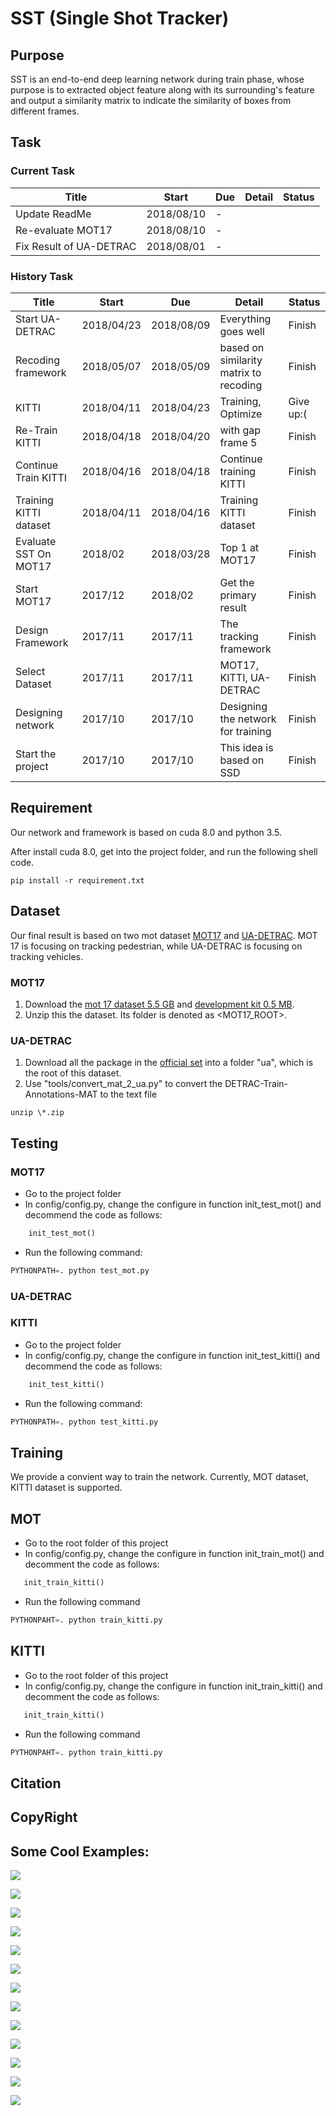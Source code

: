 # SST (Single Shot Tracker)
## Purpose
SST is an end-to-end deep learning network during train phase, whose purpose is to extracted object feature along with its surrounding's feature and output a similarity matrix to indicate the similarity of boxes from different frames.

## Task
### Current Task

|Title|Start|Due|Detail| Status |
|---|---|---|---|---|
Update ReadMe           | 2018/08/10    | -             |                                       |               |
Re-evaluate MOT17       | 2018/08/10    | -             |                                       |               |
Fix Result of UA-DETRAC | 2018/08/01    | -             |                                       |               |


### History Task
|Title|Start|Due|Detail| Status |
|---|---|---|---|---|
Start UA-DETRAC     | 2018/04/23        | 2018/08/09    | Everything goes well                  |   Finish      |
Recoding framework  | 2018/05/07        | 2018/05/09    | based on similarity matrix to recoding|   Finish      |
KITTI               | 2018/04/11        | 2018/04/23    | Training, Optimize                    |   Give up:(   |
Re-Train KITTI      | 2018/04/18        | 2018/04/20    | with gap frame 5                      |   Finish      |
Continue Train KITTI| 2018/04/16        | 2018/04/18    | Continue training KITTI               |   Finish      |
Training KITTI dataset|2018/04/11       | 2018/04/16    | Training KITTI dataset                |   Finish      |
Evaluate SST On MOT17|2018/02           | 2018/03/28    | Top 1 at MOT17                        |   Finish      |
Start MOT17         | 2017/12           | 2018/02       | Get the primary result                |   Finish      |
Design Framework    | 2017/11           | 2017/11       | The tracking framework                |   Finish      |
Select Dataset      | 2017/11           | 2017/11       | MOT17, KITTI, UA-DETRAC               |   Finish      |
Designing network   | 2017/10           | 2017/10       | Designing the network for training    |   Finish      |
Start the project   | 2017/10           | 2017/10       | This idea is based on SSD             |   Finish      |

## Requirement
Our network and framework is based on cuda 8.0 and python 3.5.

After install cuda 8.0, get into the project folder, and run the following shell code.

```shell
pip install -r requirement.txt
```

## Dataset
Our final result is based on two mot dataset [MOT17](https://motchallenge.net/data/MOT17/) and [UA-DETRAC](https://detrac-db.rit.albany.edu/). MOT 17 is focusing on tracking pedestrian, while UA-DETRAC is focusing on tracking vehicles.

### MOT17
1. Download the [mot 17 dataset 5.5 GB](https://motchallenge.net/data/MOT17.zip) and [development kit 0.5 MB](https://motchallenge.net/data/devkit.zip).
2. Unzip this the dataset. Its folder is denoted as <MOT17_ROOT>.



### UA-DETRAC

1. Download all the package in the [official set](http://detrac-db.rit.albany.edu/download) into a folder "ua", which is the root of this dataset.
2. Use "tools/convert_mat_2_ua.py" to convert the DETRAC-Train-Annotations-MAT to the text file

```shell
unzip \*.zip
```

## Testing
### MOT17
- Go to the project folder
- In config/config.py, change the configure in function init_test_mot() and decommend the code as follows:
```python
    init_test_mot()
```
- Run the following command:
```python
PYTHONPATH=. python test_mot.py
```

### UA-DETRAC


### KITTI
- Go to the project folder
- In config/config.py, change the configure in function init_test_kitti() and decommend the code as follows:
```python
    init_test_kitti()
```
- Run the following command:
```python
PYTHONPATH=. python test_kitti.py
```

## Training
We provide a convient way to train the network. Currently, MOT dataset, KITTI dataset is supported.
## MOT
- Go to the root folder of this project
- In config/config.py, change the configure in function init_train_mot() and decomment the code as follows:
 ```python
    init_train_kitti()
 ```
- Run the following command
```python
PYTHONPAHT=. python train_kitti.py
```

## KITTI
- Go to the root folder of this project
- In config/config.py, change the configure in function init_train_kitti() and decomment the code as follows:
 ```python
    init_train_kitti()
 ```
- Run the following command
```python
PYTHONPAHT=. python train_kitti.py
```

## Citation

## CopyRight

## Some Cool Examples:

![](./image/coolexample1.png)

![](./image/coolexample2.png)

![](./image/coolexample3.png)

![](./image/coolexample4.png)

![](./image/coolexample5.png)

![](./image/coolexample6.png)

![](./image/coolexample7.png)

![](./image/coolexample8.png)

![](./image/coolexample9.png)

![](./image/coolexample10.png)

![](./image/coolexample11.png)

![](./image/coolexample12.png)

![](./image/coolexample13.png)


<!--# Log-->
<!--## 2018/04/23 Continue Training KITTI-->
<!--The accuracy of training kitti reaches at about 92%-->

<!--|parameter name | value     |-->
<!--|---            |---        |-->
<!--|learning rate  | 0~40k(1e-2), 40k~50k(1e-3), 50k~55k(1e-4), 55k~70k(1e-3), 70k~75k(1e-4), 75k~80k(1e-5)|-->
<!--|max gap        | 5         |-->

<!--![](./image/accuracy20180420.png)-->
<!--![](./image/training20180420.png)-->

<!--## 2018/04/19 Problems-->
<!--We find that it is a very difficult task when the gap frame is 30. Because, there 10m when the car's speed is 30km/s. What's more, the car has similar appearance, so it's hard to decide whether its a new object or not. As a result, the accuracy of sst net is about 83% shown as follows.-->

<!--|parameter name | value |-->
<!--|---            |---    |-->
<!--|learning rate  |0~35k(5e-3), 35k~45k(5e-4), 45k~50k(5e-5), 50k~65k(5e-6)|-->
<!--|maxmimum gap   |   30  |-->

<!--![](./image/accuracy20180419.png)-->
<!--![](./image/training20180419.png)-->

<!--In order to solve this problem properly, we adjust the gap frame from 30 to 5.-->


<!--## 2018/04/16 Fix the tensorboard histogram problem-->
<!--We find the problem in showing the histogram of weight, see follows-->

<!--![](./image/historgram-problem.png)-->

<!--We fix this problem by replace the code-->

<!--```python-->
<!--writer.add_histogram(name, param.clone().cpu().data.numpy(), iteration)-->
<!--```-->
<!--by-->

<!--```python-->
<!--writer.add_histogram(name, param.clone().cpu().data.numpy(), iteration, bins='doane')-->
<!--```-->

<!--Besdies, we also fix the issue in kitti.py for reading data.-->

<!--## 2018/04/14 Continue Training KITTI-->
<!--I have tried to continue training the network by the follow paraemter-->

<!--|parameter name|value|-->
<!--|---|---|-->
<!--learning rate | 55k~85k(1e-2), 85k~100k(1e-3)-->
<!--maximum gap | 30-->

<!--But the result is bad.-->
<!--![](./image/training20180416.png)-->
<!--![](./image/accuracy20180416.png)-->

<!--So I plan to change the "Constant Value" from 10 to 1 and see what happens.-->

<!--## 2018/04/13 Training KITTI-->
<!--we trained the kitti dataset by the following parameters-->

<!--|parameter name| value |-->
<!--|---|---|-->
<!--|learning rate| 0-50k(1e-2), 50k-65k(1e-3)|-->
<!--|maximum gap| 30 |-->

<!--The result and accuracy is shown below:-->
<!--![](image/training20180410.png)-->
<!--![](image/accuracy20180410.png)-->
<!-- we find that if we decrease the learning or keep it as 1e-3, we get get better result.-->

<!-- We also find that it's so hard to matching cars even for human being when the frame gap is 30-->
<!--![](image/hardwhen30framegap.png)-->
